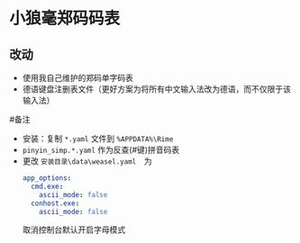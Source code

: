 # 小狼毫郑码码表


## 改动

- 使用我自己维护的郑码单字码表
- 德语键盘注删表文件（更好方案为将所有中文输入法改为德语，而不仅限于该输入法）


#备注
- 安装：复制 `*.yaml` 文件到 `%APPDATA%\Rime`
- `pinyin_simp.*.yaml` 作为反查(#键)拼音码表
- 更改 `安装目录\data\weasel.yaml`　为
  ```yaml
  app_options:
    cmd.exe:
      ascii_mode: false
    conhost.exe:
      ascii_mode: false
  ```
  取消控制台默认开启字母模式
